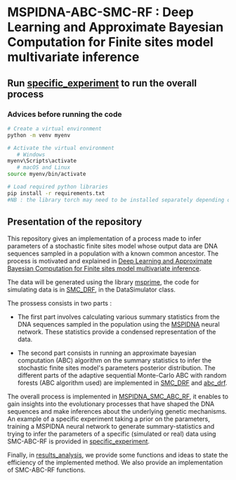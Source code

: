 # MSPIDNA-ABC-SMC-RF : Deep Learning and Approximate Bayesian Computation for Finite sites model multivariate inference

## Run [specific_experiment](specific_experiment.py) to run the overall process

### Advices before running the code
```bash
# Create a virtual environment 
python -m venv myenv

# Activate the virtual environment
   # Windows
myenv\Scripts\activate
   # macOS and Linux
source myenv/bin/activate

# Load required python libraries
pip install -r requirements.txt
#NB : the library torch may need to be installed separately depending on your system and if you're using CPU/GPU
```

## Presentation of the repository
This repository gives an implementation of a process made to infer parameters of a stochastic finite sites model whose output data are DNA sequences sampled in a population with a known common ancestor. The process is motivated and explained in [Deep Learning and Approximate Bayesian Computation for Finite sites model multivariate inference](Deep_Learning_and_Approximate_Bayesian_Computation_for_Finite_sites_model_multivariate_inference.pdf).

The data will be generated using the library [msprime](https://tskit.dev/msprime/docs/latest/intro.html), the code for simulating data is in [SMC_DRF](SMC_DRF.py), in the DataSimulator class.

The prossess consists in two parts :
- The first part involves calculating various summary statistics from the DNA sequences sampled in the population using the [MSPIDNA](MSPIDNA.py) neural network. These statistics provide a condensed representation of the data.
  
- The second part consists in running an approximate bayesian computation (ABC) algorithm on the summary statistics to infer the stochastic finite sites model's parameters posterior distribution. The different parts of the adaptive sequential Monte-Carlo ABC with random forests (ABC algorithm used) are implemented in [SMC_DRF](SMC_DRF.py) and [abc_drf](abc_drf.r).
  
The overall process is implemented in [MSPIDNA_SMC_ABC_RF](MSPIDNA_SMC_ABC_RF.py), it enables to gain insights into the evolutionary processes that have shaped the DNA sequences and make inferences about the underlying genetic mechanisms. An example of a specific experiment taking a prior on the parameters, training a MSPIDNA neural network to generate summary-statistics and trying to infer the parameters of a specific (simulated or real) data using SMC-ABC-RF is provided in [specific_experiment](specific_experiment.py).

Finally, in [results_analysis](results_analysis.ipynb), we provide some functions and ideas to state the efficiency of the implemented method. We also provide an implementation of SMC-ABC-RF functions.



